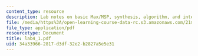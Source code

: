 ```yaml
---
content_type: resource
description: Lab notes on basic Max/MSP, synthesis, algorithm, and interaction.
file: /media/https%3A/open-learning-course-data-rc.s3.amazonaws.com/21m-361-composing-with-computers-i-electronic-music-composition-spring-2008/34a339662817d3df32e2b2827a5e5e31_lab4_1.pdf
file_type: application/pdf
resourcetype: Document
title: lab4_1.pdf
uid: 34a33966-2817-d3df-32e2-b2827a5e5e31
---
```

